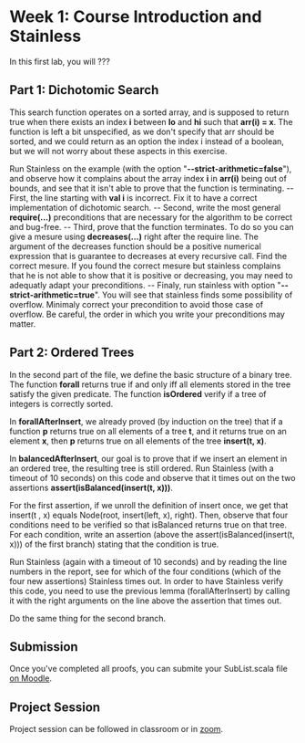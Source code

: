 # Week 1: Course Introduction and Stainless

In this first lab, you will ???



## Part 1: Dichotomic Search

This search function operates on a sorted array, and is supposed to return true when there exists an index **i** between **lo** and **hi** such that **arr(i) = x**. The function is left a bit unspecified, as we don't specify that arr should be sorted, and we could return as an option the index i instead of a boolean, but we will not worry about these aspects in this exercise.

Run Stainless on the example (with the option "**--strict-arithmetic=false**"), and observe how it complains about the array index **i** in **arr(i)** being out of bounds, and see that it isn't able to prove that the function is terminating.
  -- First, the line starting with **val i** is incorrect. Fix it to have a correct implementation of dichotomic search. 
  -- Second, write the most general **require(...)** preconditions that are necessary for the algorithm to be correct and bug-free. 
  -- Third, prove that the function terminates. To do so you can give a mesure using **decreases(...)** right after the require line. The argument of the decreases function should be a positive numerical expression that is guarantee to decreases at every recursive call. Find the correct mesure. If you found the correct mesure but stainless complains that he is not able to show that it is positive or decreasing, you may need to adequatly adapt your preconditions.
  -- Finaly, run stainless with option "**--strict-arithmetic=true**". You will see that stainless finds some possibility of overflow. Minimaly correct your precondition to avoid those case of overflow. Be careful, the order in which you write your preconditions may matter.

## Part 2: Ordered  Trees

In the second part of the file, we define the basic structure of a binary tree. The function **forall** returns true if and only iff all elements stored in the tree satisfy the given predicate. The function **isOrdered** verify if a tree of integers is correctly sorted.

In **forallAfterInsert**, we already proved (by induction on the tree) that if a function **p** returns true on all elements of a tree **t**, and it returns true on an element **x**, then **p** returns true on all elements of the tree **insert(t, x)**.

In **balancedAfterInsert**, our goal is to prove that if we insert an element in an ordered tree, the resulting tree is still ordered. Run Stainless (with a timeout of 10 seconds) on this code and observe that it times out on the two assertions **assert(isBalanced(insert(t, x)))**.

For the first assertion, if we unroll the definition of insert once, we get that insert(t , x) equals Node(root, insert(left, x), right). Then, observe that four conditions need to be verified so that isBalanced returns true on that tree. For each condition, write an assertion (above the assert(isBalanced(insert(t, x))) of the first branch) stating that the condition is true.

Run Stainless (again with a timeout of 10 seconds) and by reading the line numbers in the report, see for which of the four conditions (which of the four new assertions) Stainless times out. In order to have Stainless verify this code, you need to use the previous lemma (forallAfterInsert) by calling it with the right arguments on the line above the assertion that times out.

Do the same thing for the second branch. 




## Submission
Once you've completed all proofs, you can submite your SubList.scala file [on Moodle](https://moodle.epfl.ch/mod/assign/view.php?id=1092878).

## Project Session
Project session can be followed in classroom or in [zoom](https://epfl.zoom.us/j/69030789600).
